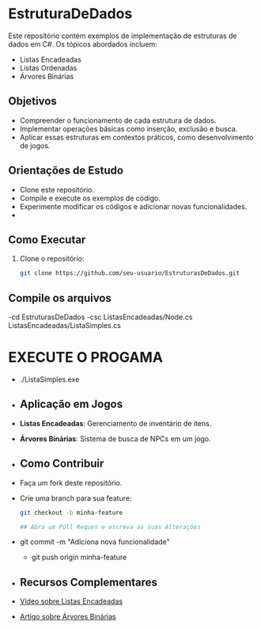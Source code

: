 # EstruturaDeDados

Este repositório contém exemplos de implementação de estruturas de dados em C#. Os tópicos abordados incluem:

- Listas Encadeadas
- Listas Ordenadas
- Árvores Binárias

## Objetivos
- Compreender o funcionamento de cada estrutura de dados.
- Implementar operações básicas como inserção, exclusão e busca.
- Aplicar essas estruturas em contextos práticos, como desenvolvimento de jogos.

## Orientações de Estudo
- Clone este repositório.
- Compile e execute os exemplos de código.
- Experimente modificar os códigos e adicionar novas funcionalidades.
- 
## Como Executar
1. Clone o repositório:
   ```bash
   git clone https://github.com/seu-usuario/EstruturasDeDados.git


## Compile os arquivos 

-cd EstruturasDeDados
-csc ListasEncadeadas/Node.cs ListasEncadeadas/ListaSimples.cs

# EXECUTE O PROGAMA 

- ./ListaSimples.exe

- ## Aplicação em Jogos
- **Listas Encadeadas**: Gerenciamento de inventário de itens.
- **Árvores Binárias**: Sistema de busca de NPCs em um jogo.

- ## Como Contribuir
- Faça um fork deste repositório.
- Crie uma branch para sua feature:
  ```bash
  git checkout -b minha-feature

  ## Abra um Púll Reques e escreva as suas Alterações

 - git commit -m "Adiciona nova funcionalidade"
   - git push origin minha-feature
     
- ## Recursos Complementares
- [Vídeo sobre Listas Encadeadas](https://www.youtube.com/watch?v=biTMaMxWLRc&list=PLqJK4Oyr5WSgPpLg-lZJfJZN0DQ5bwrfP)
- [Artigo sobre Árvores Binárias](https://rafaelherbert.github.io/arvores-binarias-em-c/)
